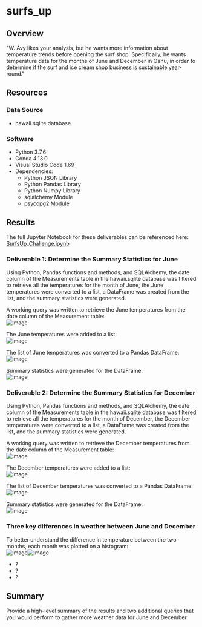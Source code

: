# surfs_up

## Overview

"W. Avy likes your analysis, but he wants more information about temperature trends before opening the surf shop. Specifically, he wants temperature data for the months of June and December in Oahu, in order to determine if the surf and ice cream shop business is sustainable year-round."

## Resources
### Data Source 
- hawaii.sqlite database []()

### Software
- Python 3.7.6
- Conda 4.13.0
- Visual Studio Code 1.69
- Dependencies:
  - Python JSON Library
  - Python Pandas Library
  - Python Numpy Library
  - sqlalchemy Module 
  - psycopg2 Module

## Results 
The full Jupyter Notebook for these deliverables can be referenced here: [SurfsUp_Challenge.ipynb]()

### Deliverable 1: Determine the Summary Statistics for June
Using Python, Pandas functions and methods, and SQLAlchemy, the date column of the Measurements table in the hawaii.sqlite database was filtered to retrieve all the temperatures for the month of June, the June temperatures were converted to a list, a DataFrame was created from the list, and the summary statistics were generated.

A working query was written to retrieve the June temperatures from the date column of the Measurement table:
<br /> ![image](https://user-images.githubusercontent.com/108038989/187010769-f6571ea5-9bb5-4612-b793-6e26986a47dc.png)

The June temperatures were added to a list: 
<br /> ![image](https://user-images.githubusercontent.com/108038989/187010778-9012fb8b-ace3-40c5-ad9c-3fecafe19bd7.png)

The list of June temperatures was converted to a Pandas DataFrame: 
<br /> ![image](https://user-images.githubusercontent.com/108038989/187010432-c486fd2d-2e54-44fa-b243-7d03987601cc.png)
 
Summary statistics were generated for the DataFrame: 
<br /> ![image](https://user-images.githubusercontent.com/108038989/187010464-4bfc3c80-48e9-4f36-87c9-dceaf343b928.png)

### Deliverable 2: Determine the Summary Statistics for December
Using Python, Pandas functions and methods, and SQLAlchemy, the date column of the Measurements table in the hawaii.sqlite database was filtered to retrieve all the temperatures for the month of December, the December temperatures were converted to a list, a DataFrame was created from the list, and the summary statistics were generated.

A working query was written to retrieve the December temperatures from the date column of the Measurement table: 
<br /> ![image](https://user-images.githubusercontent.com/108038989/187010929-d6956f7a-dfd3-4df6-96cf-cdcfb7902933.png)

The December temperatures were added to a list: 
<br /> ![image](https://user-images.githubusercontent.com/108038989/187010967-82d88eb4-7af8-4ff5-b6ca-09a8f0e36ad4.png)

The list of December temperatures was converted to a Pandas DataFrame: 
<br /> ![image](https://user-images.githubusercontent.com/108038989/187010980-db1c51cb-c412-40d8-aaeb-9cd4ece93e94.png)

Summary statistics were generated for the DataFrame:
<br /> ![image](https://user-images.githubusercontent.com/108038989/187010991-c38bae50-b2d3-48f8-95df-1706a34d7d34.png)

### Three key differences in weather between June and December
To better understand the difference in temperature between the two months, each month was plotted on a histogram:
<br /> ![image](https://user-images.githubusercontent.com/108038989/187011347-07cebeb5-4251-40d6-9c48-5c85e51e94e2.png)![image](https://user-images.githubusercontent.com/108038989/187011389-1351cb99-4a6e-4eca-93ff-51be04ed955f.png)

- ?
- ?
- ?

## Summary
Provide a high-level summary of the results and two additional queries that you would perform to gather more weather data for June and December.
